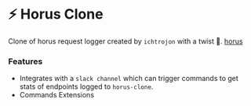 # ⚡️ Horus Clone
Clone of horus request logger created by `ichtrojon` with a twist 🔀. [horus](https://github.com/ichtrojan/horus)

### Features
- Integrates with a `slack channel` which can trigger commands to get stats of endpoints logged to `horus-clone`.
- Commands Extensions
